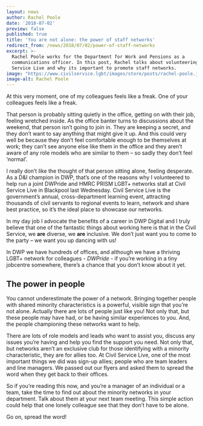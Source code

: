 ```yaml
---
layout: news
author: Rachel Poole
date: '2018-07-02'
preview: false
published: true
title: 'You are not alone: the power of staff networks'
redirect_from: /news/2018/07/02/power-of-staff-networks
excerpt: >-
  Rachel Poole works for the Department for Work and Pensions as a
  communications officer. In this post, Rachel talks about volunteering at Civil
  Service Live and why its important to promote staff networks.
image: "https://www.civilservice.lgbt/images/store/posts/rachel-poole.jpg"
image-alt: Rachel Poole
---
```

At this very moment, one of my colleagues feels like a freak. One of your colleagues feels like a freak.

That person is probably sitting quietly in the office, getting on with their job, feeling wretched inside. As the office banter turns to discussions about the weekend, that person isn’t going to join in. They are keeping a secret, and they don’t want to say anything that might give it up. And this could very well be because they don’t feel comfortable enough to be themselves at work; they can’t see anyone else like them in the office and they aren’t aware of any role models who are similar to them – so sadly they don’t feel ‘normal’. 

I really don’t like the thought of that person sitting alone, feeling desperate. As a D&I champion in DWP, that’s one of the reasons why I volunteered to help run a joint DWPride and HMRC PRISM LGBT+ networks stall at Civil Service Live in Blackpool last Wednesday. Civil Service Live is the government’s annual, cross-department learning event, attracting thousands of civil servants to regional events to learn, network and share best practice, so it’s the ideal place to showcase our networks.

In my day job I advocate the benefits of a career in DWP Digital and I truly believe that one of the fantastic things about working here is that in the Civil Service, we **are** diverse, we **are** inclusive. We don’t just want you to come to the party – we want you up dancing with us!

In DWP we have hundreds of offices, and although we have a thriving LGBT+ network for colleagues - _DWPride_ - if you’re working in a tiny jobcentre somewhere, there’s a chance that you don’t know about it yet.

## The power in people

You cannot underestimate the power of a network. Bringing together people with shared minority characteristics is a powerful, visible sign that you’re not alone. Actually there are lots of people just like you! Not only that, but these people may have had, or be having similar experiences to you. And, the people championing these networks want to help.

There are lots of role models and leads who want to assist you, discuss any issues you’re having and help you find the support you need. Not only that, but networks aren’t an exclusive club for those identifying with a minority characteristic, they are for allies too. At Civil Service Live, one of the most important things we did was sign-up allies; people who are team leaders and line managers. We passed out our flyers and asked them to spread the word when they get back to their offices.

So if you’re reading this now, and you’re a manager of an individual or a team, take the time to find out about the minority networks in your department. Talk about them at your next team meeting. This simple action could help that one lonely colleague see that they don’t have to be alone.

Go on, spread the word!
